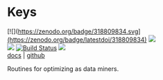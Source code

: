 # Keys

[![](https://zenodo.org/badge/318809834.svg](https://zenodo.org/badge/latestdoi/318809834)
![](https://img.shields.io/badge/language-lua,bash-orange)     
![](https://img.shields.io/badge/purpose-ai%20,%20se-blueviolet)
[![Build Status](https://travis-ci.com/timm/keys.svg?branch=main)](https://travis-ci.com/timm/keys)
[![](https://img.shields.io/badge/license-mit-lightgrey)](http://github.com/timm/keys/blob/main/LICENSE.md)    
[docs](http://menzies.us/keys/index.html) | [github](http://github.com/timm/keys/blob/main/README.md)



Routines for optimizing as data miners.
